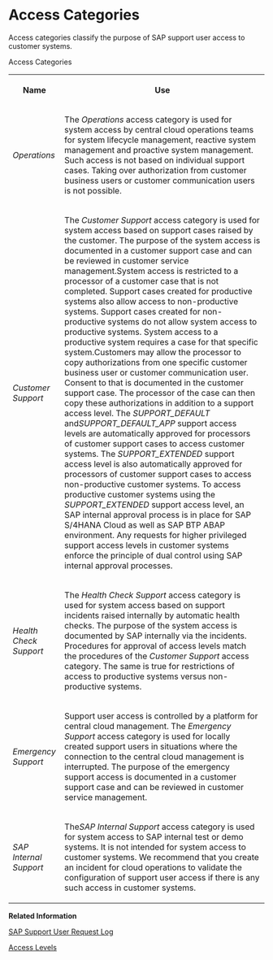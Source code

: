 <!-- loio7dbdd05b6d164ddba14768a563a84bd2 -->

# Access Categories



Access categories classify the purpose of SAP support user access to customer systems.

<a name="loio7dbdd05b6d164ddba14768a563a84bd2__table_ybw_qg3_qnb"/>Access Categories


<table>
<tr>
<th>

Name



</th>
<th>

Use



</th>
</tr>
<tr>
<td>

 *Operations*



</td>
<td>

The *Operations* access category is used for system access by central cloud operations teams for system lifecycle management, reactive system management and proactive system management. Such access is not based on individual support cases. Taking over authorization from customer business users or customer communication users is not possible.



</td>
</tr>
<tr>
<td>

*Customer Support*



</td>
<td>

The *Customer Support* access category is used for system access based on support cases raised by the customer. The purpose of the system access is documented in a customer support case and can be reviewed in customer service management.System access is restricted to a processor of a customer case that is not completed. Support cases created for productive systems also allow access to non-productive systems. Support cases created for non-productive systems do not allow system access to productive systems. System access to a productive system requires a case for that specific system.Customers may allow the processor to copy authorizations from one specific customer business user or customer communication user. Consent to that is documented in the customer support case. The processor of the case can then copy these authorizations in addition to a support access level. The *SUPPORT\_DEFAULT* and*SUPPORT\_DEFAULT\_APP* support access levels are automatically approved for processors of customer support cases to access customer systems. The *SUPPORT\_EXTENDED* support access level is also automatically approved for processors of customer support cases to access non-productive customer systems. To access productive customer systems using the *SUPPORT\_EXTENDED* support access level, an SAP internal approval process is in place for SAP S/4HANA Cloud as well as SAP BTP ABAP environment. Any requests for higher privileged support access levels in customer systems enforce the principle of dual control using SAP internal approval processes.



</td>
</tr>
<tr>
<td>

*Health Check Support*



</td>
<td>

The *Health Check Support* access category is used for system access based on support incidents raised internally by automatic health checks. The purpose of the system access is documented by SAP internally via the incidents. Procedures for approval of access levels match the procedures of the *Customer Support* access category. The same is true for restrictions of access to productive systems versus non-productive systems.



</td>
</tr>
<tr>
<td>

*Emergency Support*



</td>
<td>

Support user access is controlled by a platform for central cloud management. The *Emergency Support* access category is used for locally created support users in situations where the connection to the central cloud management is interrupted. The purpose of the emergency support access is documented in a customer support case and can be reviewed in customer service management.



</td>
</tr>
<tr>
<td>

*SAP Internal Support*



</td>
<td>

The*SAP Internal Support* access category is used for system access to SAP internal test or demo systems. It is not intended for system access to customer systems. We recommend that you create an incident for cloud operations to validate the configuration of support user access if there is any such access in customer systems.



</td>
</tr>
</table>

**Related Information**  


[SAP Support User Request Log](SAP_Support_User_Request_Log_934a027.md "")

[Access Levels](Access_Levels_3cdb582.md "Authorizations of SAP support users")

